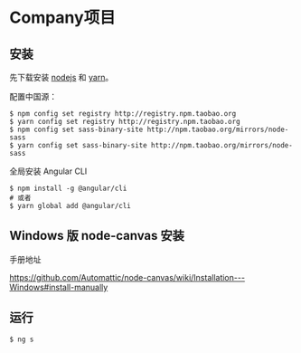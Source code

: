 # Company项目

## 安装


先下载安装 [nodejs](https://nodejs.org/zh-cn/) 和 [yarn](https://yarnpkg.com/zh-Hans/docs/install)。

配置中国源：

```shell
$ npm config set registry http://registry.npm.taobao.org
$ yarn config set registry http://registry.npm.taobao.org
$ npm config set sass-binary-site http://npm.taobao.org/mirrors/node-sass
$ yarn config set sass-binary-site http://npm.taobao.org/mirrors/node-sass
```

全局安装 Angular CLI

```shell
$ npm install -g @angular/cli
# 或者
$ yarn global add @angular/cli
```


## Windows 版 node-canvas 安装

手册地址

https://github.com/Automattic/node-canvas/wiki/Installation---Windows#install-manually


## 运行

```shell
$ ng s
```